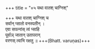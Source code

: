 +++
title = "०५ यथा वातश् चाग्निश्"

+++
यथा वातश् चाग्निश् च  
सर्वान् प्सातो वनस्पतीन् ।  
एवा सपत्नांस् त्वं प्साहि  
पूर्वाञ् जातान् उतापरान्  
वरणस् त्वाभि रक्षतु ॥ +++(Bhatt. varuṇas)+++